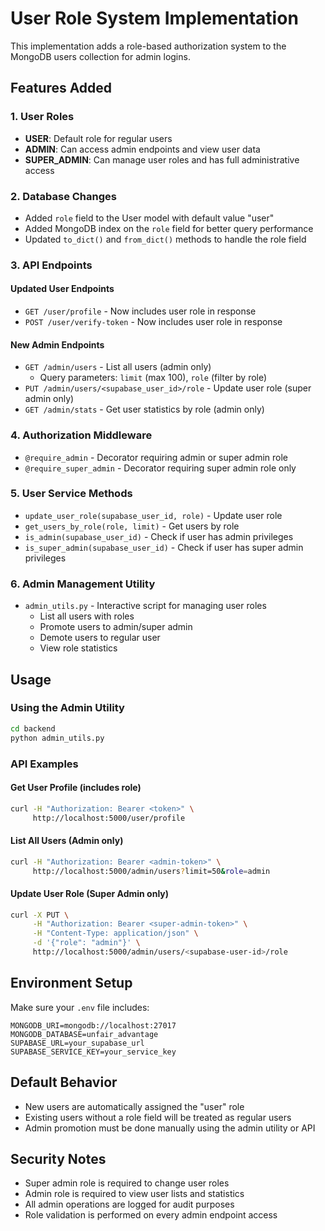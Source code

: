# User Role System Implementation

This implementation adds a role-based authorization system to the MongoDB users collection for admin logins.

## Features Added

### 1. User Roles

- **USER**: Default role for regular users
- **ADMIN**: Can access admin endpoints and view user data
- **SUPER_ADMIN**: Can manage user roles and has full administrative access

### 2. Database Changes

- Added `role` field to the User model with default value "user"
- Added MongoDB index on the `role` field for better query performance
- Updated `to_dict()` and `from_dict()` methods to handle the role field

### 3. API Endpoints

#### Updated User Endpoints

- `GET /user/profile` - Now includes user role in response
- `POST /user/verify-token` - Now includes user role in response

#### New Admin Endpoints

- `GET /admin/users` - List all users (admin only)
  - Query parameters: `limit` (max 100), `role` (filter by role)
- `PUT /admin/users/<supabase_user_id>/role` - Update user role (super admin only)
- `GET /admin/stats` - Get user statistics by role (admin only)

### 4. Authorization Middleware

- `@require_admin` - Decorator requiring admin or super admin role
- `@require_super_admin` - Decorator requiring super admin role only

### 5. User Service Methods

- `update_user_role(supabase_user_id, role)` - Update user role
- `get_users_by_role(role, limit)` - Get users by role
- `is_admin(supabase_user_id)` - Check if user has admin privileges
- `is_super_admin(supabase_user_id)` - Check if user has super admin privileges

### 6. Admin Management Utility

- `admin_utils.py` - Interactive script for managing user roles
  - List all users with roles
  - Promote users to admin/super admin
  - Demote users to regular user
  - View role statistics

## Usage

### Using the Admin Utility

```bash
cd backend
python admin_utils.py
```

### API Examples

#### Get User Profile (includes role)

```bash
curl -H "Authorization: Bearer <token>" \
     http://localhost:5000/user/profile
```

#### List All Users (Admin only)

```bash
curl -H "Authorization: Bearer <admin-token>" \
     http://localhost:5000/admin/users?limit=50&role=admin
```

#### Update User Role (Super Admin only)

```bash
curl -X PUT \
     -H "Authorization: Bearer <super-admin-token>" \
     -H "Content-Type: application/json" \
     -d '{"role": "admin"}' \
     http://localhost:5000/admin/users/<supabase-user-id>/role
```

## Environment Setup

Make sure your `.env` file includes:

```
MONGODB_URI=mongodb://localhost:27017
MONGODB_DATABASE=unfair_advantage
SUPABASE_URL=your_supabase_url
SUPABASE_SERVICE_KEY=your_service_key
```

## Default Behavior

- New users are automatically assigned the "user" role
- Existing users without a role field will be treated as regular users
- Admin promotion must be done manually using the admin utility or API

## Security Notes

- Super admin role is required to change user roles
- Admin role is required to view user lists and statistics
- All admin operations are logged for audit purposes
- Role validation is performed on every admin endpoint access
